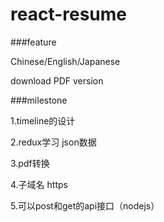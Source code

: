 # react-resume

###feature

Chinese/English/Japanese

download PDF version


###milestone

1.timeline的设计

2.redux学习 json数据

3.pdf转换

4.子域名 https

5.可以post和get的api接口（nodejs）
 